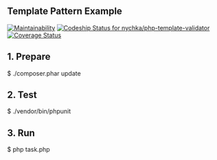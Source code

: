 ## Template Pattern Example
[![Maintainability](https://api.codeclimate.com/v1/badges/039dfa844d9fe6d6c948/maintainability)](https://codeclimate.com/github/nychka/php-template-validator/maintainability)
[ ![Codeship Status for nychka/php-template-validator](https://app.codeship.com/projects/f8d02570-1818-0136-cee7-76be12f5d71b/status?branch=master)](https://app.codeship.com/projects/283867)
[![Coverage Status](https://coveralls.io/repos/github/nychka/php-template-validator/badge.svg?branch=master)](https://coveralls.io/github/nychka/php-template-validator?branch=master)

## 1. Prepare
$ ./composer.phar update

## 2. Test
$ ./vendor/bin/phpunit

## 3. Run
$ php task.php
